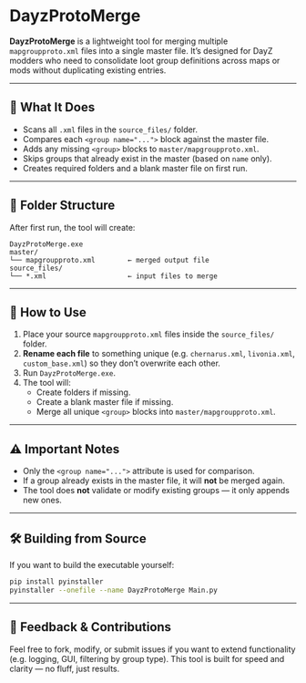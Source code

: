 # DayzProtoMerge

**DayzProtoMerge** is a lightweight tool for merging multiple `mapgroupproto.xml` files into a single master file. It’s designed for DayZ modders who need to consolidate loot group definitions across maps or mods without duplicating existing entries.

---

## 🧩 What It Does

- Scans all `.xml` files in the `source_files/` folder.
- Compares each `<group name="...">` block against the master file.
- Adds any missing `<group>` blocks to `master/mapgroupproto.xml`.
- Skips groups that already exist in the master (based on `name` only).
- Creates required folders and a blank master file on first run.

---

## 📁 Folder Structure

After first run, the tool will create:

```
DayzProtoMerge.exe
master/
└── mapgroupproto.xml        ← merged output file
source_files/
└── *.xml                    ← input files to merge
```

---

## 🚀 How to Use

1. Place your source `mapgroupproto.xml` files inside the `source_files/` folder.
2. **Rename each file** to something unique (e.g. `chernarus.xml`, `livonia.xml`, `custom_base.xml`) so they don’t overwrite each other.
3. Run `DayzProtoMerge.exe`.
4. The tool will:
   - Create folders if missing.
   - Create a blank master file if missing.
   - Merge all unique `<group>` blocks into `master/mapgroupproto.xml`.

---

## ⚠️ Important Notes

- Only the `<group name="...">` attribute is used for comparison.
- If a group already exists in the master file, it will **not** be merged again.
- The tool does **not** validate or modify existing groups — it only appends new ones.

---

## 🛠 Building from Source

If you want to build the executable yourself:

```bash
pip install pyinstaller
pyinstaller --onefile --name DayzProtoMerge Main.py
```

---

## 💬 Feedback & Contributions

Feel free to fork, modify, or submit issues if you want to extend functionality (e.g. logging, GUI, filtering by group type). This tool is built for speed and clarity — no fluff, just results.
